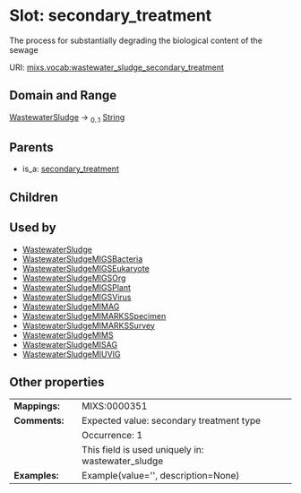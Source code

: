 
# Slot: secondary_treatment


The process for substantially degrading the biological content of the sewage

URI: [mixs.vocab:wastewater_sludge_secondary_treatment](https://w3id.org/mixs/vocab/wastewater_sludge_secondary_treatment)


## Domain and Range

[WastewaterSludge](WastewaterSludge.md) &#8594;  <sub>0..1</sub> [String](types/String.md)

## Parents

 *  is_a: [secondary_treatment](secondary_treatment.md)

## Children


## Used by

 * [WastewaterSludge](WastewaterSludge.md)
 * [WastewaterSludgeMIGSBacteria](WastewaterSludgeMIGSBacteria.md)
 * [WastewaterSludgeMIGSEukaryote](WastewaterSludgeMIGSEukaryote.md)
 * [WastewaterSludgeMIGSOrg](WastewaterSludgeMIGSOrg.md)
 * [WastewaterSludgeMIGSPlant](WastewaterSludgeMIGSPlant.md)
 * [WastewaterSludgeMIGSVirus](WastewaterSludgeMIGSVirus.md)
 * [WastewaterSludgeMIMAG](WastewaterSludgeMIMAG.md)
 * [WastewaterSludgeMIMARKSSpecimen](WastewaterSludgeMIMARKSSpecimen.md)
 * [WastewaterSludgeMIMARKSSurvey](WastewaterSludgeMIMARKSSurvey.md)
 * [WastewaterSludgeMIMS](WastewaterSludgeMIMS.md)
 * [WastewaterSludgeMISAG](WastewaterSludgeMISAG.md)
 * [WastewaterSludgeMIUVIG](WastewaterSludgeMIUVIG.md)

## Other properties

|  |  |  |
| --- | --- | --- |
| **Mappings:** | | MIXS:0000351 |
| **Comments:** | | Expected value: secondary treatment type |
|  | | Occurrence: 1 |
|  | | This field is used uniquely in: wastewater_sludge |
| **Examples:** | | Example(value='', description=None) |

